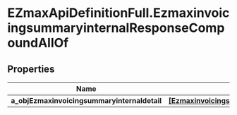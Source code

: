 # EZmaxApiDefinitionFull.EzmaxinvoicingsummaryinternalResponseCompoundAllOf

## Properties

Name | Type | Description | Notes
------------ | ------------- | ------------- | -------------
**a_objEzmaxinvoicingsummaryinternaldetail** | [**[EzmaxinvoicingsummaryinternaldetailResponseCompound]**](EzmaxinvoicingsummaryinternaldetailResponseCompound.md) |  | 


